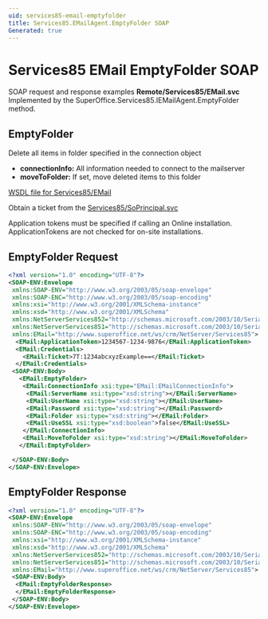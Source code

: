 ```yaml
---
uid: services85-email-emptyfolder
title: Services85.EMailAgent.EmptyFolder SOAP
Generated: true
---
```


# Services85 EMail EmptyFolder SOAP

SOAP request and response examples **Remote/Services85/EMail.svc**
Implemented by the <see cref="M:SuperOffice.Services85.IEMailAgent.EmptyFolder">SuperOffice.Services85.IEMailAgent.EmptyFolder</see> method.

## EmptyFolder

Delete all items in folder specified in the connection object

* **connectionInfo:** All information needed to connect to the mailserver
* **moveToFolder:** If set, move deleted items to this folder



[WSDL file for Services85/EMail](../Services85-EMail.md)

Obtain a ticket from the [Services85/SoPrincipal.svc](../SoPrincipal/SoPrincipal.md)

Application tokens must be specified if calling an Online installation. ApplicationTokens are not checked for on-site installations.

## EmptyFolder Request

```xml
<?xml version="1.0" encoding="UTF-8"?>
<SOAP-ENV:Envelope
 xmlns:SOAP-ENV="http://www.w3.org/2003/05/soap-envelope"
 xmlns:SOAP-ENC="http://www.w3.org/2003/05/soap-encoding"
 xmlns:xsi="http://www.w3.org/2001/XMLSchema-instance"
 xmlns:xsd="http://www.w3.org/2001/XMLSchema"
 xmlns:NetServerServices852="http://schemas.microsoft.com/2003/10/Serialization/Arrays"
 xmlns:NetServerServices851="http://schemas.microsoft.com/2003/10/Serialization/"
 xmlns:EMail="http://www.superoffice.net/ws/crm/NetServer/Services85">
  <EMail:ApplicationToken>1234567-1234-9876</EMail:ApplicationToken>
  <EMail:Credentials>
    <EMail:Ticket>7T:1234abcxyzExample==</EMail:Ticket>
  </EMail:Credentials>
 <SOAP-ENV:Body>
   <EMail:EmptyFolder>
    <EMail:ConnectionInfo xsi:type="EMail:EMailConnectionInfo">
     <EMail:ServerName xsi:type="xsd:string"></EMail:ServerName>
     <EMail:UserName xsi:type="xsd:string"></EMail:UserName>
     <EMail:Password xsi:type="xsd:string"></EMail:Password>
     <EMail:Folder xsi:type="xsd:string"></EMail:Folder>
     <EMail:UseSSL xsi:type="xsd:boolean">false</EMail:UseSSL>
    </EMail:ConnectionInfo>
    <EMail:MoveToFolder xsi:type="xsd:string"></EMail:MoveToFolder>
   </EMail:EmptyFolder>

 </SOAP-ENV:Body>
</SOAP-ENV:Envelope>

```


## EmptyFolder Response

```xml
<?xml version="1.0" encoding="UTF-8"?>
<SOAP-ENV:Envelope
 xmlns:SOAP-ENV="http://www.w3.org/2003/05/soap-envelope"
 xmlns:SOAP-ENC="http://www.w3.org/2003/05/soap-encoding"
 xmlns:xsi="http://www.w3.org/2001/XMLSchema-instance"
 xmlns:xsd="http://www.w3.org/2001/XMLSchema"
 xmlns:NetServerServices852="http://schemas.microsoft.com/2003/10/Serialization/Arrays"
 xmlns:NetServerServices851="http://schemas.microsoft.com/2003/10/Serialization/"
 xmlns:EMail="http://www.superoffice.net/ws/crm/NetServer/Services85">
 <SOAP-ENV:Body>
  <EMail:EmptyFolderResponse>
  </EMail:EmptyFolderResponse>
 </SOAP-ENV:Body>
</SOAP-ENV:Envelope>

```

